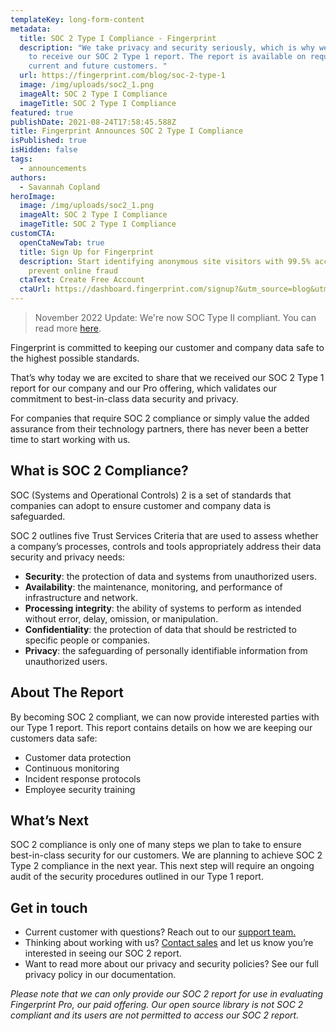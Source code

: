 ```yaml
---
templateKey: long-form-content
metadata:
  title: SOC 2 Type I Compliance - Fingerprint
  description: "We take privacy and security seriously, which is why we are proud
    to receive our SOC 2 Type 1 report. The report is available on request to
    current and future customers. "
  url: https://fingerprint.com/blog/soc-2-type-1
  image: /img/uploads/soc2_1.png
  imageAlt: SOC 2 Type I Compliance
  imageTitle: SOC 2 Type I Compliance
featured: true
publishDate: 2021-08-24T17:58:45.588Z
title: Fingerprint Announces SOC 2 Type I Compliance
isPublished: true
isHidden: false
tags:
  - announcements
authors:
  - Savannah Copland
heroImage:
  image: /img/uploads/soc2_1.png
  imageAlt: SOC 2 Type I Compliance
  imageTitle: SOC 2 Type I Compliance
customCTA:
  openCtaNewTab: true
  title: Sign Up for Fingerprint
  description: Start identifying anonymous site visitors with 99.5% accuracy to
    prevent online fraud
  ctaText: Create Free Account
  ctaUrl: https://dashboard.fingerprint.com/signup?&utm_source=blog&utm_medium=website&utm_campaign=blog
---
```

> November 2022 Update: We're now SOC Type II compliant. You can read more [here](/blog/soc-2-type-2/). 

Fingerprint is committed to keeping our customer and company data safe to the highest possible standards.

That’s why today we are excited to share that we received our SOC 2 Type 1 report for our company and our Pro offering, which validates our commitment to best-in-class data security and privacy.

For companies that require SOC 2 compliance or simply value the added assurance from their technology partners, there has never been a better time to start working with us.

## What is SOC 2 Compliance?

SOC (Systems and Operational Controls) 2 is a set of standards that companies can adopt to ensure customer and company data is safeguarded. 

SOC 2 outlines five Trust Services Criteria that are used to assess whether a company’s processes, controls and tools appropriately address their data security and privacy needs:

* **Security**: the protection of data and systems from unauthorized users.
* **Availability**: the maintenance, monitoring, and performance of infrastructure and network.
* **Processing integrity**: the ability of systems to perform as intended without error, delay, omission, or manipulation. 
* **Confidentiality**: the protection of data that should be restricted to specific people or companies.
* **Privacy**: the safeguarding of personally identifiable information from unauthorized users.

## About The Report

By becoming SOC 2 compliant, we can now provide interested parties with our Type 1 report. This report contains details on how we are keeping our customers data safe:

* Customer data protection
* Continuous monitoring
* Incident response protocols
* Employee security training

## What’s Next

SOC 2 compliance is only one of many steps we plan to take to ensure best-in-class security for our customers. We are planning to achieve SOC 2 Type 2 compliance in the next year. This next step will require an ongoing audit of the security procedures outlined in our Type 1 report. 

## Get in touch

* Current customer with questions? Reach out to our [support team.](/support/) 
* Thinking about working with us? [Contact sales](/contact-sales/) and let us know you’re interested in seeing our SOC 2 report.
* Want to read more about our privacy and security policies? See our full privacy policy in our documentation.

<i>Please note that we can only provide our SOC 2 report for use in evaluating Fingerprint Pro, our paid offering. Our open source library is not SOC 2 compliant and its users are not permitted to access our SOC 2 report.</i>